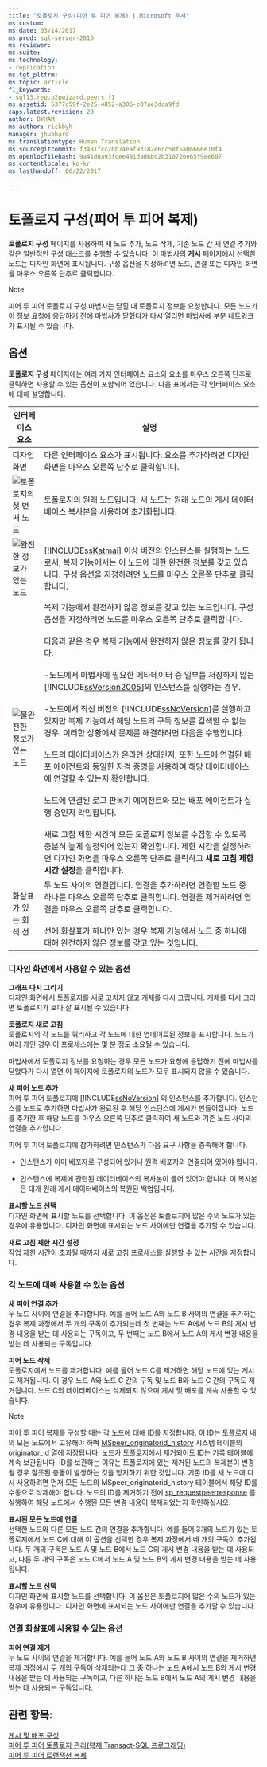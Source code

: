 ```yaml
---
title: "토폴로지 구성(피어 투 피어 복제) | Microsoft 문서"
ms.custom: 
ms.date: 03/14/2017
ms.prod: sql-server-2016
ms.reviewer: 
ms.suite: 
ms.technology:
- replication
ms.tgt_pltfrm: 
ms.topic: article
f1_keywords:
- sql13.rep.p2pwizard.peers.f1
ms.assetid: 5377c59f-2e25-4852-a306-c87ae3dca9fd
caps.latest.revision: 29
author: BYHAM
ms.author: rickbyh
manager: jhubbard
ms.translationtype: Human Translation
ms.sourcegitcommit: f3481fcc2bb74eaf93182e6cc58f5a06666e10f4
ms.openlocfilehash: 9a41d0a93fcee491dad6bc2b310720e65f9ee607
ms.contentlocale: ko-kr
ms.lasthandoff: 06/22/2017

---
```

# <a name="configure-topology-peer-to-peer-replication"></a>토폴로지 구성(피어 투 피어 복제)
  **토폴로지 구성** 페이지를 사용하여 새 노드 추가, 노드 삭제, 기존 노드 간 새 연결 추가와 같은 일반적인 구성 태스크를 수행할 수 있습니다. 이 마법사의 **게시** 페이지에서 선택한 노드는 디자인 화면에 표시됩니다. 구성 옵션을 지정하려면 노드, 연결 또는 디자인 화면을 마우스 오른쪽 단추로 클릭합니다.  
  
> [!NOTE]  
>  피어 투 피어 토폴로지 구성 마법사는 닫힐 때 토폴로지 정보를 요청합니다. 모든 노드가 이 정보 요청에 응답하기 전에 마법사가 닫혔다가 다시 열리면 마법사에 부분 네트워크가 표시될 수 있습니다.  
  
## <a name="options"></a>옵션  
 **토폴로지 구성** 페이지에는 여러 가지 인터페이스 요소와 요소를 마우스 오른쪽 단추로 클릭하면 사용할 수 있는 옵션이 포함되어 있습니다. 다음 표에서는 각 인터페이스 요소에 대해 설명합니다.  
  
|인터페이스 요소|설명|  
|-----------------------|-----------------|  
|디자인 화면|다른 인터페이스 요소가 표시됩니다. 요소를 추가하려면 디자인 화면을 마우스 오른쪽 단추로 클릭합니다.|  
|![토폴로지의 첫 번째 노드](../../relational-databases/replication/media/p2pwizard-firstnode.gif "토폴로지의 첫 번째 노드")|토폴로지의 원래 노드입니다. 새 노드는 원래 노드의 게시 데이터베이스 복사본을 사용하여 초기화됩니다.|  
|![완전한 정보가 있는 노드](../../relational-databases/replication/media/p2pwizard-complete.gif "완전한 정보가 있는 노드")|[!INCLUDE[ssKatmai](../../includes/sskatmai-md.md)] 이상 버전의 인스턴스를 실행하는 노드로서, 복제 기능에서는 이 노드에 대한 완전한 정보를 갖고 있습니다. 구성 옵션을 지정하려면 노드를 마우스 오른쪽 단추로 클릭합니다.|  
|![불완전한 정보가 있는 노드](../../relational-databases/replication/media/p2pwizard-incomplete.gif "불완전한 정보가 있는 노드")|복제 기능에서 완전하지 않은 정보를 갖고 있는 노드입니다. 구성 옵션을 지정하려면 노드를 마우스 오른쪽 단추로 클릭합니다.<br /><br /> 다음과 같은 경우 복제 기능에서 완전하지 않은 정보를 갖게 됩니다.<br /><br /> -노드에서 마법사에 필요한 메타데이터 중 일부를 저장하지 않는 [!INCLUDE[ssVersion2005](../../includes/ssversion2005-md.md)]의 인스턴스를 실행하는 경우.<br /><br /> -노드에서 최신 버전의 [!INCLUDE[ssNoVersion](../../includes/ssnoversion-md.md)]를 실행하고 있지만 복제 기능에서 해당 노드의 구독 정보를 검색할 수 없는 경우. 이러한 상황에서 문제를 해결하려면 다음을 수행합니다.<br /><br /> 노드의 데이터베이스가 온라인 상태인지, 또한 노드에 연결된 배포 에이전트와 동일한 자격 증명을 사용하여 해당 데이터베이스에 연결할 수 있는지 확인합니다.<br /><br /> 노드에 연결된 로그 판독기 에이전트와 모든 배포 에이전트가 실행 중인지 확인합니다.<br /><br /> 새로 고침 제한 시간이 모든 토폴로지 정보를 수집할 수 있도록 충분히 높게 설정되어 있는지 확인합니다. 제한 시간을 설정하려면 디자인 화면을 마우스 오른쪽 단추로 클릭하고 **새로 고침 제한 시간 설정**을 클릭합니다.|  
|화살표가 있는 회색 선|두 노드 사이의 연결입니다. 연결을 추가하려면 연결할 노드 중 하나를 마우스 오른쪽 단추로 클릭합니다. 연결을 제거하려면 연결을 마우스 오른쪽 단추로 클릭합니다.<br /><br /> 선에 화살표가 하나만 있는 경우 복제 기능에서 노드 중 하나에 대해 완전하지 않은 정보를 갖고 있는 것입니다.|  
  
### <a name="options-for-the-design-surface"></a>디자인 화면에서 사용할 수 있는 옵션  
 **그래프 다시 그리기**  
 디자인 화면에서 토폴로지를 새로 고치지 않고 개체를 다시 그립니다. 개체를 다시 그리면 토폴로지가 보다 잘 표시될 수 있습니다.  
  
 **토폴로지 새로 고침**  
 토폴로지의 각 노드를 쿼리하고 각 노드에 대한 업데이트된 정보를 표시합니다. 노드가 여러 개인 경우 이 프로세스에는 몇 분 정도 소요될 수 있습니다.  
  
 마법사에서 토폴로지 정보를 요청하는 경우 모든 노드가 요청에 응답하기 전에 마법사를 닫았다가 다시 열면 이 페이지에 토폴로지의 노드가 모두 표시되지 않을 수 있습니다.  
  
 **새 피어 노드 추가**  
 피어 투 피어 토폴로지에 [!INCLUDE[ssNoVersion](../../includes/ssnoversion-md.md)] 의 인스턴스를 추가합니다. 인스턴스를 노드로 추가하면 마법사가 완료된 후 해당 인스턴스에 게시가 만들어집니다. 노드를 추가한 후 해당 노드를 마우스 오른쪽 단추로 클릭하여 새 노드와 기존 노드 사이의 연결을 추가합니다.  
  
 피어 투 피어 토폴로지에 참가하려면 인스턴스가 다음 요구 사항을 충족해야 합니다.  
  
-   인스턴스가 이미 배포자로 구성되어 있거나 원격 배포자와 연결되어 있어야 합니다.  
  
-   인스턴스에 복제에 관련된 데이터베이스의 복사본이 들어 있어야 합니다. 이 복사본은 대개 원래 게시 데이터베이스의 복원된 백업입니다.  
  
 **표시할 노드 선택**  
 디자인 화면에 표시할 노드를 선택합니다. 이 옵션은 토폴로지에 많은 수의 노드가 있는 경우에 유용합니다. 디자인 화면에 표시되는 노드 사이에만 연결을 추가할 수 있습니다.  
  
 **새로 고침 제한 시간 설정**  
 작업 제한 시간이 초과될 때까지 새로 고침 프로세스를 실행할 수 있는 시간을 지정합니다.  
  
### <a name="options-for-each-node"></a>각 노드에 대해 사용할 수 있는 옵션  
 **새 피어 연결 추가**  
 두 노드 사이에 연결을 추가합니다. 예를 들어 노드 A와 노드 B 사이의 연결을 추가하는 경우 복제 과정에서 두 개의 구독이 추가되는데 첫 번째는 노드 A에서 노드 B의 게시 변경 내용을 받는 데 사용되는 구독이고, 두 번째는 노드 B에서 노드 A의 게시 변경 내용을 받는 데 사용되는 구독입니다.  
  
 **피어 노드 삭제**  
 토폴로지에서 노드를 제거합니다. 예를 들어 노드 C를 제거하면 해당 노드에 있는 게시도 제거됩니다. 이 경우 노드 A와 노드 C 간의 구독 및 노드 B와 노드 C 간의 구독도 제거됩니다. 노드 C의 데이터베이스는 삭제되지 않으며 게시 및 배포를 계속 사용할 수 있습니다.  
  
> [!NOTE]  
>  피어 투 피어 복제를 구성할 때는 각 노드에 대해 ID를 지정합니다. 이 ID는 토폴로지 내의 모든 노드에서 고유해야 하며 [MSpeer_originatorid_history](../../relational-databases/system-tables/mspeer-originatorid-history-transact-sql.md) 시스템 테이블의 originator_id 열에 저장됩니다. 노드가 토폴로지에서 제거되어도 ID는 기록 테이블에 계속 보관됩니다. ID를 보관하는 이유는 토폴로지에 있는 제거된 노드의 복제본이 변경될 경우 잘못된 충돌이 발생하는 것을 방지하기 위한 것입니다. 기존 ID를 새 노드에 다시 사용하려면 먼저 모든 노드의 MSpeer_originatorid_history 테이블에서 해당 ID를 수동으로 삭제해야 합니다. 노드의 ID를 제거하기 전에 [sp_requestpeerresponse](../../relational-databases/system-stored-procedures/sp-requestpeerresponse-transact-sql.md) 를 실행하여 해당 노드에서 수행된 모든 변경 내용이 복제되었는지 확인하십시오.  
  
 **표시된 모든 노드에 연결**  
 선택한 노드와 다른 모든 노드 간의 연결을 추가합니다. 예를 들어 3개의 노드가 있는 토폴로지에서 노드 C에 대해 이 옵션을 선택한 경우 복제 과정에서 네 개의 구독이 추가됩니다. 두 개의 구독은 노드 A 및 노드 B에서 노드 C의 게시 변경 내용을 받는 데 사용되고, 다른 두 개의 구독은 노드 C에서 노드 A 및 노드 B의 게시 변경 내용을 받는 데 사용됩니다.  
  
 **표시할 노드 선택**  
 디자인 화면에 표시할 노드를 선택합니다. 이 옵션은 토폴로지에 많은 수의 노드가 있는 경우에 유용합니다. 디자인 화면에 표시되는 노드 사이에만 연결을 추가할 수 있습니다.  
  
### <a name="options-for-the-connection-arrows"></a>연결 화살표에 사용할 수 있는 옵션  
 **피어 연결 제거**  
 두 노드 사이의 연결을 제거합니다. 예를 들어 노드 A와 노드 B 사이의 연결을 제거하면 복제 과정에서 두 개의 구독이 삭제되는데 그 중 하나는 노드 A에서 노드 B의 게시 변경 내용을 받는 데 사용되는 구독이고, 다른 하나는 노드 B에서 노드 A의 게시 변경 내용을 받는 데 사용되는 구독입니다.  
  
## <a name="see-also"></a>관련 항목:  
 [게시 및 배포 구성](../../relational-databases/replication/configure-publishing-and-distribution.md)   
 [피어 투 피어 토폴로지 관리&#40;복제 Transact-SQL 프로그래밍&#41;](../../relational-databases/replication/administration/administer-a-peer-to-peer-topology-replication-transact-sql-programming.md)   
 [피어 투 피어 트랜잭션 복제](../../relational-databases/replication/transactional/peer-to-peer-transactional-replication.md)  
  
  
